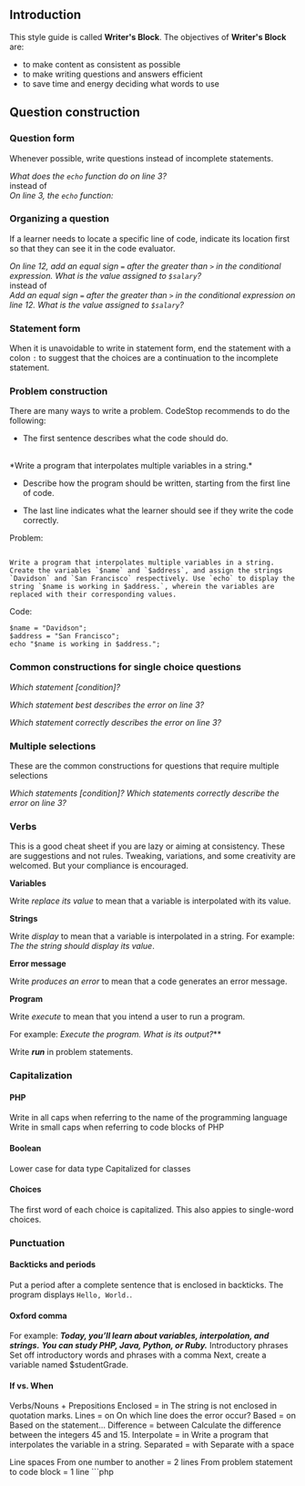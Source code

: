 ## Introduction

This style guide is called **Writer's Block**. The objectives of **Writer's Block** are:
- to make content as consistent as possible
- to make writing questions and answers efficient
- to save time and energy deciding what words to use

## Question construction

### Question form

Whenever possible, write questions instead of incomplete statements.

*What does the `echo` function do on line 3?*
</br>instead of</br>
*On line 3, the `echo` function:*

### Organizing a question

If a learner needs to locate a specific line of code, indicate its location first so that they can see it in the code evaluator.  

*On line 12, add an equal sign `=` after the greater than `>` in the conditional expression. What is the value assigned to `$salary`?*
</br>instead of</br>
*Add an equal sign `=` after the greater than `>` in the conditional expression on line 12. What is the value assigned to `$salary`?*

### Statement form
When it is unavoidable to write in statement form, end the statement with a colon `:` to suggest that the choices are a continuation to the incomplete statement. 

### Problem construction

There are many ways to write a problem. CodeStop recommends to do the following:

- The first sentence describes what the code should do.
</br>
*Write a program that interpolates multiple variables in a string.*

- Describe how the program should be written, starting from the first line of code.

- The last line indicates what the learner should see if they write the code correctly.

Problem:

<code>
Write a program that interpolates multiple variables in a string. Create the variables `$name` and `$address`, and assign the strings `Davidson` and `San Francisco` respectively. Use `echo` to display the string `$name is working in $address.`, wherein the variables are replaced with their corresponding values.
</code>

Code:

    $name = "Davidson";
    $address = "San Francisco";
    echo "$name is working in $address.";


### Common constructions for single choice questions

*Which statement [condition]?*

*Which statement best describes the error on line 3?*

*Which statement correctly describes the error on line 3?*

### Multiple selections

These are the common constructions for questions that require multiple selections

*Which statements [condition]?*
*Which statements correctly describe the error on line 3?*

### Verbs

This is a good cheat sheet if you are lazy or aiming at consistency. These are suggestions and not rules. Tweaking, variations, and some creativity are welcomed. But your compliance is encouraged.

**Variables**

Write *replace its value* to mean that a variable is interpolated with its value. 

**Strings** 

Write *display* to mean that a variable is interpolated in a string. For example: *The the string should display its value*.

**Error message** 

Write *produces an error* to mean that a code generates an error message.

**Program**

Write *execute* to mean that you intend a user to run a program.

For example: *Execute the program. What is its output?***

Write ***run*** in problem statements.


### Capitalization

#### PHP
Write in all caps when referring to the name of the programming language
Write in small caps when referring to code blocks of PHP

#### Boolean

Lower case for data type
Capitalized for classes

#### Choices 

The first word of each choice is capitalized. This also appies to single-word choices.

### Punctuation

#### Backticks and periods 
Put a period after a complete sentence that is enclosed in backticks. 
The program displays `Hello, World.`.

#### Oxford comma

For example: ***Today, you’ll learn about variables, interpolation, and strings.***
			 ***You can study PHP, Java, Python, or Ruby.***
Introductory phrases
	Set off introductory words and phrases with a comma
	Next, create a variable named $studentGrade.
#### If vs. When


Verbs/Nouns + Prepositions
Enclosed = in
	The string is not enclosed in quotation marks. 
Lines = on
	On which line does the error occur?
Based = on
	Based on the statement...
Difference = between
	Calculate the difference between the integers 45 and 15. 
Interpolate = in
	Write a program that interpolates the variable in a string.
Separated = with 
 	Separate with a space


Line spaces
From one number to another = 2 lines
From problem statement to code block = 1 line ```php
<?php
From end of code block to annotation of question type = no space



Word order for:
compound nouns
terms with multiple words
subtraction operator `-`
subtraction `-` and addition `+`
terms that contain a symbol
open curly brace `{`
Multiplication operator  `*`
the `define()` function




Things to look out for when editing:

Structure
Spelling
Grammar 
Punctuation
Tenses
Vocabulary
Clarity
Readability
Characterization
Descriptions
Tone
Contradictions
Inconsistencies